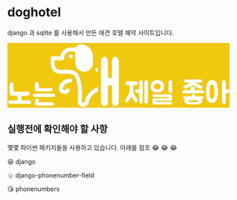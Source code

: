 # doghotel

django 과 sqlite 를 사용해서 만든 애견 호텔 예약 사이트입니다.

![logo.png](./doghotel/static/logo.png)

## 실행전에 확인해야 할 사항

몇몇 파이썬 패키지들을 사용하고 있습니다. 아래를 참조 :joy: :joy: :joy:

:laughing:
django

:relaxed:
django-phonenumber-field

:kissing_heart:
phonenumbers